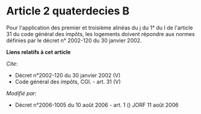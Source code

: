 # Article 2 quaterdecies B

Pour l'application des premier et troisième alinéas du j du 1° du I de l'article 31 du code général des impôts, les logements
doivent répondre aux normes définies par le décret n° 2002-120 du 30 janvier 2002.

**Liens relatifs à cet article**

_Cite_:

  - Décret n°2002-120 du 30 janvier 2002 (V)
  - Code général des impôts, CGI. - art. 31 (V)

_Modifié par_:

  - Décret n°2006-1005 du 10 août 2006 - art. 1 () JORF 11 août 2006
